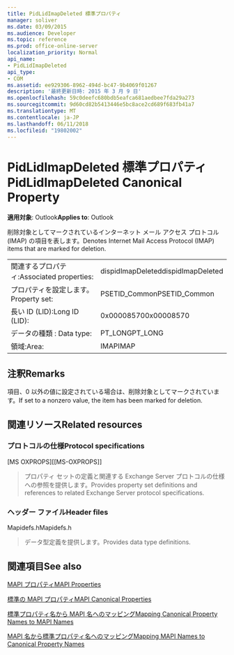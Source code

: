```yaml
---
title: PidLidImapDeleted 標準プロパティ
manager: soliver
ms.date: 03/09/2015
ms.audience: Developer
ms.topic: reference
ms.prod: office-online-server
localization_priority: Normal
api_name:
- PidLidImapDeleted
api_type:
- COM
ms.assetid: ee929306-8962-494d-bc47-9b4069f01267
description: '最終更新日時: 2015 年 3 月 9 日'
ms.openlocfilehash: 59c0deefc680bdb5eafca681aedbee7fda29a273
ms.sourcegitcommit: 9d60cd82b5413446e5bc8ace2cd689f683fb41a7
ms.translationtype: MT
ms.contentlocale: ja-JP
ms.lasthandoff: 06/11/2018
ms.locfileid: "19802002"
---
```

# <a name="pidlidimapdeleted-canonical-property"></a><span data-ttu-id="d0bf0-103">PidLidImapDeleted 標準プロパティ</span><span class="sxs-lookup"><span data-stu-id="d0bf0-103">PidLidImapDeleted Canonical Property</span></span>

  
  
<span data-ttu-id="d0bf0-104">**適用対象**: Outlook</span><span class="sxs-lookup"><span data-stu-id="d0bf0-104">**Applies to**: Outlook</span></span> 
  
<span data-ttu-id="d0bf0-105">削除対象としてマークされているインターネット メール アクセス プロトコル (IMAP) の項目を表します。</span><span class="sxs-lookup"><span data-stu-id="d0bf0-105">Denotes Internet Mail Access Protocol (IMAP) items that are marked for deletion.</span></span>
  
|||
|:-----|:-----|
|<span data-ttu-id="d0bf0-106">関連するプロパティ:</span><span class="sxs-lookup"><span data-stu-id="d0bf0-106">Associated properties:</span></span>  <br/> |<span data-ttu-id="d0bf0-107">dispidImapDeleted</span><span class="sxs-lookup"><span data-stu-id="d0bf0-107">dispidImapDeleted</span></span>  <br/> |
|<span data-ttu-id="d0bf0-108">プロパティを設定します。</span><span class="sxs-lookup"><span data-stu-id="d0bf0-108">Property set:</span></span>  <br/> |<span data-ttu-id="d0bf0-109">PSETID_Common</span><span class="sxs-lookup"><span data-stu-id="d0bf0-109">PSETID_Common</span></span>  <br/> |
|<span data-ttu-id="d0bf0-110">長い ID (LID):</span><span class="sxs-lookup"><span data-stu-id="d0bf0-110">Long ID (LID):</span></span>  <br/> |<span data-ttu-id="d0bf0-111">0x00008570</span><span class="sxs-lookup"><span data-stu-id="d0bf0-111">0x00008570</span></span>  <br/> |
|<span data-ttu-id="d0bf0-112">データの種類 : </span><span class="sxs-lookup"><span data-stu-id="d0bf0-112">Data type:</span></span>  <br/> |<span data-ttu-id="d0bf0-113">PT_LONG</span><span class="sxs-lookup"><span data-stu-id="d0bf0-113">PT_LONG</span></span>  <br/> |
|<span data-ttu-id="d0bf0-114">領域:</span><span class="sxs-lookup"><span data-stu-id="d0bf0-114">Area:</span></span>  <br/> |<span data-ttu-id="d0bf0-115">IMAP</span><span class="sxs-lookup"><span data-stu-id="d0bf0-115">IMAP</span></span>  <br/> |
   
## <a name="remarks"></a><span data-ttu-id="d0bf0-116">注釈</span><span class="sxs-lookup"><span data-stu-id="d0bf0-116">Remarks</span></span>

<span data-ttu-id="d0bf0-117">項目、0 以外の値に設定されている場合は、削除対象としてマークされています。</span><span class="sxs-lookup"><span data-stu-id="d0bf0-117">If set to a nonzero value, the item has been marked for deletion.</span></span>
  
## <a name="related-resources"></a><span data-ttu-id="d0bf0-118">関連リソース</span><span class="sxs-lookup"><span data-stu-id="d0bf0-118">Related resources</span></span>

### <a name="protocol-specifications"></a><span data-ttu-id="d0bf0-119">プロトコルの仕様</span><span class="sxs-lookup"><span data-stu-id="d0bf0-119">Protocol specifications</span></span>

<span data-ttu-id="d0bf0-120">[MS OXPROPS]</span><span class="sxs-lookup"><span data-stu-id="d0bf0-120">[[MS-OXPROPS]]</span></span> 
  
> <span data-ttu-id="d0bf0-121">プロパティ セットの定義と関連する Exchange Server プロトコルの仕様への参照を提供します。</span><span class="sxs-lookup"><span data-stu-id="d0bf0-121">Provides property set definitions and references to related Exchange Server protocol specifications.</span></span>
    
### <a name="header-files"></a><span data-ttu-id="d0bf0-122">ヘッダー ファイル</span><span class="sxs-lookup"><span data-stu-id="d0bf0-122">Header files</span></span>

<span data-ttu-id="d0bf0-123">Mapidefs.h</span><span class="sxs-lookup"><span data-stu-id="d0bf0-123">Mapidefs.h</span></span>
  
> <span data-ttu-id="d0bf0-124">データ型定義を提供します。</span><span class="sxs-lookup"><span data-stu-id="d0bf0-124">Provides data type definitions.</span></span>
    
## <a name="see-also"></a><span data-ttu-id="d0bf0-125">関連項目</span><span class="sxs-lookup"><span data-stu-id="d0bf0-125">See also</span></span>



[<span data-ttu-id="d0bf0-126">MAPI プロパティ</span><span class="sxs-lookup"><span data-stu-id="d0bf0-126">MAPI Properties</span></span>](mapi-properties.md)
  
[<span data-ttu-id="d0bf0-127">標準の MAPI プロパティ</span><span class="sxs-lookup"><span data-stu-id="d0bf0-127">MAPI Canonical Properties</span></span>](mapi-canonical-properties.md)
  
[<span data-ttu-id="d0bf0-128">標準プロパティ名から MAPI 名へのマッピング</span><span class="sxs-lookup"><span data-stu-id="d0bf0-128">Mapping Canonical Property Names to MAPI Names</span></span>](mapping-canonical-property-names-to-mapi-names.md)
  
[<span data-ttu-id="d0bf0-129">MAPI 名から標準プロパティ名へのマッピング</span><span class="sxs-lookup"><span data-stu-id="d0bf0-129">Mapping MAPI Names to Canonical Property Names</span></span>](mapping-mapi-names-to-canonical-property-names.md)

